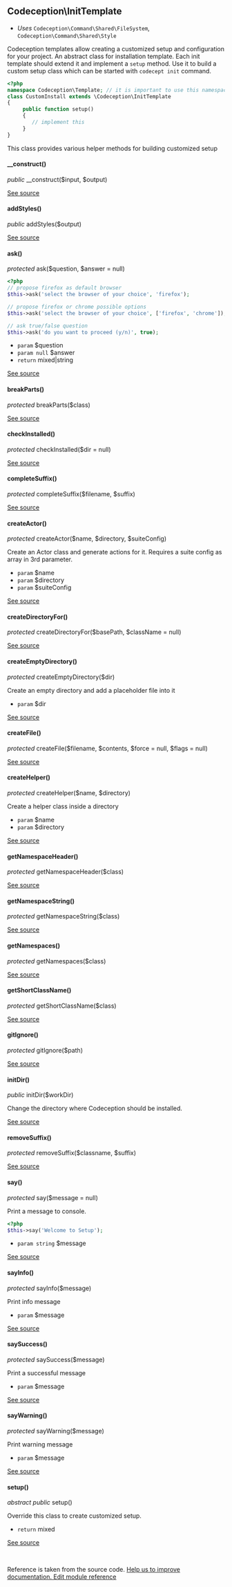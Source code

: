 
## Codeception\InitTemplate


* *Uses* `Codeception\Command\Shared\FileSystem`, `Codeception\Command\Shared\Style`

Codeception templates allow creating a customized setup and configuration for your project.
An abstract class for installation template. Each init template should extend it and implement a `setup` method.
Use it to build a custom setup class which can be started with `codecept init` command.


```php
<?php
namespace Codeception\Template; // it is important to use this namespace so codecept init could locate this template
class CustomInstall extends \Codeception\InitTemplate
{
     public function setup()
     {
        // implement this
     }
}
```
This class provides various helper methods for building customized setup


#### __construct()

 *public* __construct($input, $output)

[See source](https://github.com/Codeception/Codeception/blob/2.3/src/Codeception/InitTemplate.php#L65)

#### addStyles()

 *public* addStyles($output)

[See source](https://github.com/Codeception/Codeception/blob/2.3/src/Codeception/Command/Shared/Style.php#L9)

#### ask()

 *protected* ask($question, $answer = null)

```php
<?php
// propose firefox as default browser
$this->ask('select the browser of your choice', 'firefox');

// propose firefox or chrome possible options
$this->ask('select the browser of your choice', ['firefox', 'chrome']);

// ask true/false question
$this->ask('do you want to proceed (y/n)', true);
```

 * `param` $question
 * `param null` $answer
 * `return` mixed|string

[See source](https://github.com/Codeception/Codeception/blob/2.3/src/Codeception/InitTemplate.php#L107)

#### breakParts()

 *protected* breakParts($class)

[See source](https://github.com/Codeception/Codeception/blob/2.3/src/Codeception/Util/Shared/Namespaces.php#L6)

#### checkInstalled()

 *protected* checkInstalled($dir = null)

[See source](https://github.com/Codeception/Codeception/blob/2.3/src/Codeception/InitTemplate.php#L208)

#### completeSuffix()

 *protected* completeSuffix($filename, $suffix)

[See source](https://github.com/Codeception/Codeception/blob/2.3/src/Codeception/Command/Shared/FileSystem.php#L25)

#### createActor()

 *protected* createActor($name, $directory, $suiteConfig)

Create an Actor class and generate actions for it.
Requires a suite config as array in 3rd parameter.

 * `param` $name
 * `param` $directory
 * `param` $suiteConfig

[See source](https://github.com/Codeception/Codeception/blob/2.3/src/Codeception/InitTemplate.php#L223)

#### createDirectoryFor()

 *protected* createDirectoryFor($basePath, $className = null)

[See source](https://github.com/Codeception/Codeception/blob/2.3/src/Codeception/Command/Shared/FileSystem.php#L10)

#### createEmptyDirectory()

 *protected* createEmptyDirectory($dir)

Create an empty directory and add a placeholder file into it
 * `param` $dir

[See source](https://github.com/Codeception/Codeception/blob/2.3/src/Codeception/InitTemplate.php#L195)

#### createFile()

 *protected* createFile($filename, $contents, $force = null, $flags = null)

[See source](https://github.com/Codeception/Codeception/blob/2.3/src/Codeception/Command/Shared/FileSystem.php#L46)

#### createHelper()

 *protected* createHelper($name, $directory)

Create a helper class inside a directory

 * `param` $name
 * `param` $directory

[See source](https://github.com/Codeception/Codeception/blob/2.3/src/Codeception/InitTemplate.php#L174)

#### getNamespaceHeader()

 *protected* getNamespaceHeader($class)

[See source](https://github.com/Codeception/Codeception/blob/2.3/src/Codeception/Util/Shared/Namespaces.php#L31)

#### getNamespaceString()

 *protected* getNamespaceString($class)

[See source](https://github.com/Codeception/Codeception/blob/2.3/src/Codeception/Util/Shared/Namespaces.php#L25)

#### getNamespaces()

 *protected* getNamespaces($class)

[See source](https://github.com/Codeception/Codeception/blob/2.3/src/Codeception/Util/Shared/Namespaces.php#L40)

#### getShortClassName()

 *protected* getShortClassName($class)

[See source](https://github.com/Codeception/Codeception/blob/2.3/src/Codeception/Util/Shared/Namespaces.php#L19)

#### gitIgnore()

 *protected* gitIgnore($path)

[See source](https://github.com/Codeception/Codeception/blob/2.3/src/Codeception/InitTemplate.php#L201)

#### initDir()

 *public* initDir($workDir)

Change the directory where Codeception should be installed.

[See source](https://github.com/Codeception/Codeception/blob/2.3/src/Codeception/InitTemplate.php#L75)

#### removeSuffix()

 *protected* removeSuffix($classname, $suffix)

[See source](https://github.com/Codeception/Codeception/blob/2.3/src/Codeception/Command/Shared/FileSystem.php#L40)

#### say()

 *protected* say($message = null)

Print a message to console.

```php
<?php
$this->say('Welcome to Setup');
```


 * `param string` $message

[See source](https://github.com/Codeception/Codeception/blob/2.3/src/Codeception/InitTemplate.php#L136)

#### sayInfo()

 *protected* sayInfo($message)

Print info message
 * `param` $message

[See source](https://github.com/Codeception/Codeception/blob/2.3/src/Codeception/InitTemplate.php#L163)

#### saySuccess()

 *protected* saySuccess($message)

Print a successful message
 * `param` $message

[See source](https://github.com/Codeception/Codeception/blob/2.3/src/Codeception/InitTemplate.php#L145)

#### sayWarning()

 *protected* sayWarning($message)

Print warning message
 * `param` $message

[See source](https://github.com/Codeception/Codeception/blob/2.3/src/Codeception/InitTemplate.php#L154)

#### setup()

 *abstract public* setup()

Override this class to create customized setup.
 * `return` mixed

[See source](https://github.com/Codeception/Codeception/blob/2.3/src/Codeception/InitTemplate.php#L88)

<p>&nbsp;</p><div class="alert alert-warning">Reference is taken from the source code. <a href="https://github.com/Codeception/Codeception/blob/2.3/src/Codeception/InitTemplate.php">Help us to improve documentation. Edit module reference</a></div>
